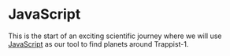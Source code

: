 # JavaScript
This is the start of an exciting scientific journey where we will use
[JavaScript](https://www.javascript.com/) as our tool to find planets around
Trappist-1. 
